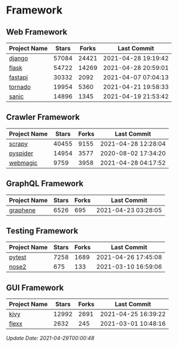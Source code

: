 # Framework

## Web Framework
| Project Name | Stars | Forks | Last Commit |
| ------------ | ----- | ----- | ----------- |
| [django](https://github.com/django/django) | 57084 | 24421 | 2021-04-28 19:19:42 |
| [flask](https://github.com/pallets/flask) | 54722 | 14269 | 2021-04-28 20:59:01 |
| [fastapi](https://github.com/tiangolo/fastapi) | 30332 | 2092 | 2021-04-07 07:04:13 |
| [tornado](https://github.com/tornadoweb/tornado) | 19954 | 5360 | 2021-04-21 19:58:33 |
| [sanic](https://github.com/sanic-org/sanic) | 14896 | 1345 | 2021-04-19 21:53:42 |

## Crawler Framework
| Project Name | Stars | Forks | Last Commit |
| ------------ | ----- | ----- | ----------- |
| [scrapy](https://github.com/scrapy/scrapy) | 40455 | 9155 | 2021-04-28 12:28:04 |
| [pyspider](https://github.com/binux/pyspider) | 14954 | 3577 | 2020-08-02 17:34:20 |
| [webmagic](https://github.com/code4craft/webmagic) | 9759 | 3958 | 2021-04-28 04:17:52 |

## GraphQL Framework
| Project Name | Stars | Forks | Last Commit |
| ------------ | ----- | ----- | ----------- |
| [graphene](https://github.com/graphql-python/graphene) | 6526 | 695 | 2021-04-23 03:28:05 |

## Testing Framework
| Project Name | Stars | Forks | Last Commit |
| ------------ | ----- | ----- | ----------- |
| [pytest](https://github.com/pytest-dev/pytest) | 7258 | 1689 | 2021-04-26 17:45:08 |
| [nose2](https://github.com/nose-devs/nose2) | 675 | 133 | 2021-03-10 16:59:06 |

## GUI Framework
| Project Name | Stars | Forks | Last Commit |
| ------------ | ----- | ----- | ----------- |
| [kivy](https://github.com/kivy/kivy) | 12992 | 2691 | 2021-04-25 16:39:22 |
| [flexx](https://github.com/flexxui/flexx) | 2632 | 245 | 2021-03-01 10:48:16 |

*Update Date: 2021-04-29T00:00:48*
